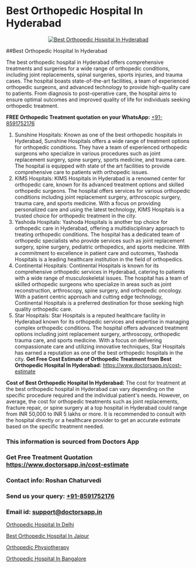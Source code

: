 # Best Orthopedic Hospital In Hyderabad

<p align="center">
  <a href="https://doctorsapp.in">
    <img src="https://i.ibb.co/tqM3hNg/sqdqdqsddsa.png" alt="Best Orthopedic Hospital In Hyderabad">
  </a>
</p>
##Best Orthopedic Hospital In Hyderabad

The best orthopedic hospital in Hyderabad offers comprehensive treatments and surgeries for a wide range of orthopedic conditions, including joint replacements, spinal surgeries, sports injuries, and trauma cases. The hospital boasts state-of-the-art facilities, a team of experienced orthopedic surgeons, and advanced technology to provide high-quality care to patients. From diagnosis to post-operative care, the hospital aims to ensure optimal outcomes and improved quality of life for individuals seeking orthopedic treatment.

**FREE Orthopedic Treatment quotation on your WhatsApp:**  [+91-8591752176](https://api.whatsapp.com/send?phone=8591752176)

1) Sunshine Hospitals: Known as one of the best orthopedic hospitals in Hyderabad, Sunshine Hospitals offers a wide range of treatment options for orthopedic conditions. They have a team of experienced orthopedic surgeons who specialize in various procedures such as joint replacement surgery, spine surgery, sports medicine, and trauma care. The hospital is equipped with state of the art facilities to provide comprehensive care to patients with orthopedic issues.
2) KIMS Hospitals: KIMS Hospitals in Hyderabad is a renowned center for orthopedic care, known for its advanced treatment options and skilled orthopedic surgeons. The hospital offers services for various orthopedic conditions including joint replacement surgery, arthroscopic surgery, trauma care, and sports medicine. With a focus on providing personalized care and using the latest technology, KIMS Hospitals is a trusted choice for orthopedic treatment in the city.
3) Yashoda Hospitals: Yashoda Hospitals is another top choice for orthopedic care in Hyderabad, offering a multidisciplinary approach to treating orthopedic conditions. The hospital has a dedicated team of orthopedic specialists who provide services such as joint replacement surgery, spine surgery, pediatric orthopedics, and sports medicine. With a commitment to excellence in patient care and outcomes, Yashoda Hospitals is a leading healthcare institution in the field of orthopedics.
4) Continental Hospitals: Continental Hospitals is known for its comprehensive orthopedic services in Hyderabad, catering to patients with a wide range of musculoskeletal issues. The hospital has a team of skilled orthopedic surgeons who specialize in areas such as joint reconstruction, arthroscopy, spine surgery, and orthopedic oncology. With a patient centric approach and cutting edge technology, Continental Hospitals is a preferred destination for those seeking high quality orthopedic care.
5) Star Hospitals: Star Hospitals is a reputed healthcare facility in Hyderabad known for its orthopedic services and expertise in managing complex orthopedic conditions. The hospital offers advanced treatment options including joint replacement surgery, arthroscopy, orthopedic trauma care, and sports medicine. With a focus on delivering compassionate care and utilizing innovative techniques, Star Hospitals has earned a reputation as one of the best orthopedic hospitals in the city.
**Get Free Cost Estimate of Orthopedic Treatment from Best Orthopedic Hospital In Hyderabad:** https://www.doctorsapp.in/cost-estimate

**Cost of Best Orthopedic Hospital In Hyderabad:**
The cost for treatment at the best orthopedic hospital in Hyderabad can vary depending on the specific procedure required and the individual patient's needs. However, on average, the cost for orthopedic treatments such as joint replacements, fracture repair, or spine surgery at a top hospital in Hyderabad could range from INR 50,000 to INR 5 lakhs or more. It is recommended to consult with the hospital directly or a healthcare provider to get an accurate estimate based on the specific treatment needed.

### This information is sourced from Doctors App 
### Get Free Treatment Quotation https://www.doctorsapp.in/cost-estimate
### Contact info: Roshan Chaturvedi 
### Send us your query: [+91-8591752176](https://api.whatsapp.com/send?phone=8591752176) 
### Email id: support@doctorsapp.in

[Orthopedic Hospital In Delhi](https://www.linkedin.com/pulse/best-orthopedic-surgeon-delhi-doctorsapp-chittagong-74wee?trackingId=NJ%2Fl3Tt0YI20Gc0FX374Uw%3D%3D&lipi=urn%3Ali%3Apage%3Ad_flagship3_company_admin%3BUjs5mcUZR9ewYOKOFkpg2w%3D%3D)

[Best Orthopedic Hospital In Jaipur](https://www.linkedin.com/pulse/best-orthopedic-doctor-jaipur-acl-tear-treatment-2ghje?trackingId=rmxaifl1%2FuZdsbLD28CYqA%3D%3D&lipi=urn%3Ali%3Apage%3Ad_flagship3_company_admin%3BxUBWLKzDRA2fVBqJ%2Fp%2FTnw%3D%3D)

[Orthopedic Physiotherapy](https://medium.com/@vimalrana22/orthopedic-physiotherapy-591046fcb03b)

[Orthopedic Hospital In Bangalore](https://medium.com/@vimalrana22/orthopedic-hospital-in-bangalore-ba14bbeeed06)

